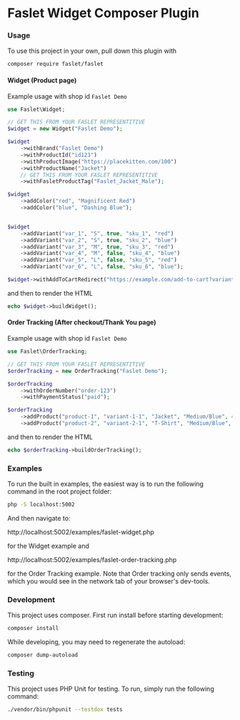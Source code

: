 # Faslet Widget Composer Plugin

### Usage
To use this project in your own, pull down this plugin with 
```bash
composer require faslet/faslet
```

#### Widget (Product page)

Example usage with shop id `Faslet Demo`
```php
use Faslet\Widget;

// GET THIS FROM YOUR FASLET REPRESENTITIVE
$widget = new Widget("Faslet Demo");

$widget
    ->withBrand("Faslet Demo")
    ->withProductId("id123")
    ->withProductImage("https://placekitten.com/100")
    ->withProductName("Jacket")
    // GET THIS FROM YOUR FASLET REPRESENTITIVE
    ->withFasletProductTag("Faslet_Jacket_Male");

$widget
    ->addColor("red", "Magnificent Red")
    ->addColor("blue", "Dashing Blue");


$widget
    ->addVariant("var_1", "S", true, "sku_1", "red")
    ->addVariant("var_2", "S", true, "sku_2", "blue")
    ->addVariant("var_3", "M", true, "sku_3", "red")
    ->addVariant("var_4", "M", false, "sku_4", "blue")
    ->addVariant("var_5", "L", false, "sku_5", "red")
    ->addVariant("var_6", "L", false, "sku_6", "blue");

$widget->withAddToCartRedirect("https://example.com/add-to-cart?variantId=%id%", "%id%");
```
and then to render the HTML
```php
echo $widget->buildWidget();
```

#### Order Tracking (After checkout/Thank You page)
Example usage with shop id `Faslet Demo`
```php
use Faslet\OrderTracking;

// GET THIS FROM YOUR FASLET REPRESENTITIVE
$orderTracking = new OrderTracking("Faslet Demo");

$orderTracking
    ->withOrderNumber("order-123")
    ->withPaymentStatus("paid");

$orderTracking
    ->addProduct("product-1", "variant-1-1", "Jacket", "Medium/Blue", 400, 2, "sku1")
    ->addProduct("product-2", "variant-2-1", "T-Shirt", "Medium/Blue", 100, 1, "sku2");
```

and then to render the HTML
```php
echo $orderTracking->buildOrderTracking();
```

### Examples

To run the built in examples, the easiest way is to run the following command in the root project folder:

```bash
php -S localhost:5002
```

And then navigate to:

http://localhost:5002/examples/faslet-widget.php

for the Widget example and

http://localhost:5002/examples/faslet-order-tracking.php

for the Order Tracking example. Note that Order tracking only sends events, which you would see in the network tab of your browser's dev-tools.


### Development

This project uses composer. First run install before starting development:

```bash
composer install
```

While developing, you may need to regenerate the autoload:
```bash
composer dump-autoload
```

### Testing

This project uses PHP  Unit for testing. To run, simply run the following command:
```bash
./vendor/bin/phpunit --testdox tests
```
